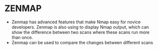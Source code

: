 # ZENMAP
- Zenmap has advanced features that make Nmap easy for novice developers. Zenmap is also using to display Nmap output, which can show the difference between two scans where these scans run more than once.
- Zenmap can be used to compare the changes between different scans
